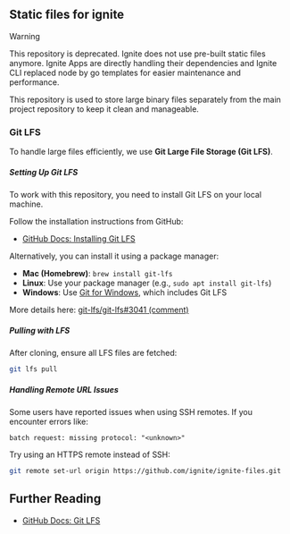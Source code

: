 ## Static files for ignite

> [!warning]
> This repository is deprecated. Ignite does not use pre-built static files anymore.
> Ignite Apps are directly handling their dependencies and Ignite CLI replaced node by go templates for easier maintenance and performance.

This repository is used to store large binary files separately from the main project repository to keep it clean and
manageable.

### Git LFS

To handle large files efficiently, we use **Git Large File Storage (Git LFS)**.

##### Setting Up Git LFS

To work with this repository, you need to install Git LFS on your local machine.

Follow the installation instructions from GitHub:

- [GitHub Docs: Installing Git LFS](https://docs.github.com/en/repositories/working-with-files/managing-large-files/installing-git-large-file-storage)

Alternatively, you can install it using a package manager:

- **Mac (Homebrew)**: `brew install git-lfs`
- **Linux**: Use your package manager (e.g., `sudo apt install git-lfs`)
- **Windows**: Use [Git for Windows](https://gitforwindows.org/), which includes Git LFS

More details
here: [git-lfs/git-lfs#3041 (comment)](https://github.com/git-lfs/git-lfs/issues/3041#issuecomment-533879953)

##### Pulling with LFS

After cloning, ensure all LFS files are fetched:

```sh
git lfs pull
```

##### Handling Remote URL Issues

Some users have reported issues when using SSH remotes. If you encounter errors like:

```
batch request: missing protocol: "<unknown>"
```

Try using an HTTPS remote instead of SSH:

```sh
git remote set-url origin https://github.com/ignite/ignite-files.git
```

## Further Reading

- [GitHub Docs: Git LFS](https://docs.github.com/en/repositories/working-with-files/managing-large-files/collaboration-with-git-large-file-storage)
